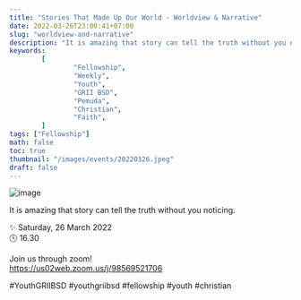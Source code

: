 ```yaml
---
title: "Stories That Made Up Our World - Worldview & Narrative"
date: 2022-03-26T23:00:41+07:00
slug: "worldview-and-narrative"
description: "It is amazing that story can tell the truth without you noticing."
keywords:
        [
                "Fellowship",
                "Weekly",
                "Youth",
                "GRII BSD",
                "Pemuda",
                "Christian",
                "Faith",
        ]
tags: ["Fellowship"]
math: false
toc: true
thumbnail: "/images/events/20220326.jpeg"
draft: false
---
```


![image](/images/events/20220326.jpeg)

It is amazing that story can tell the truth without you noticing.

✨ Saturday, 26 March 2022\
🕓 16.30

Join us through zoom!\
https://us02web.zoom.us/j/98569521706

#YouthGRIIBSD #youthgriibsd #fellowship #youth #christian
